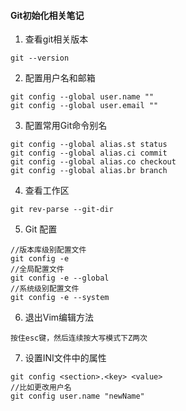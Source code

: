 #### Git初始化相关笔记

1. 查看git相关版本
```
git --version
```

2. 配置用户名和邮箱
```
git config --global user.name ""
git config --global user.email ""
```

3. 配置常用Git命令别名
```
git config --global alias.st status
git config --global alias.ci commit
git config --global alias.co checkout
git config --global alias.br branch
```

4. 查看工作区
```
git rev-parse --git-dir
```

5. Git 配置
```
//版本库级别配置文件
git config -e
//全局配置文件
git config -e --global
//系统级别配置文件
git config -e --system
```

6. 退出Vim编辑方法
```
按住esc键，然后连续按大写模式下Z两次
```

7. 设置INI文件中的属性
```
git config <section>.<key> <value>
//比如更改用户名
git config user.name "newName"
```

